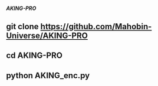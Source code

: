 ##### AKING-PRO

## git clone https://github.com/Mahobin-Universe/AKING-PRO

## cd AKING-PRO

## python AKING_enc.py
